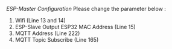 *ESP-Master Configuration*
Please change the parameter below :
1. Wifi (Line 13 and 14)
2. ESP-Slave Output ESP32 MAC Address (Line 15)
3. MQTT Address (Line 222)
4. MQTT Topic Subscribe (Line 165)
